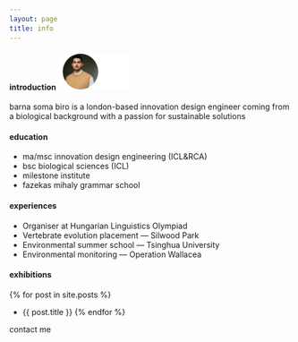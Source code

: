 ```yaml
---
layout: page
title: info
---
```


#### introduction <img src="../headshot.png" width="25%">
barna soma biro is a london-based innovation design engineer coming from a biological background with a passion for sustainable solutions

#### education
- ma/msc innovation design engineering (ICL&RCA)
- bsc biological sciences (ICL)
- milestone institute
- fazekas mihaly grammar school

#### experiences
* Organiser at Hungarian Linguistics Olympiad
* Vertebrate evolution placement — Silwood Park
* Environmental summer school — Tsinghua University
* Environmental monitoring — Operation Wallacea

<!-- <a class="project" href="exhibitions" style="text-decoration:none">exhibitions</a> -->
#### exhibitions
{% for post in site.posts %}
- <a href="{{ site.baseurl }}{{ post.url }}" style="text-decoration:none" >{{ post.title }}</a> {% endfor %}

<a class="project" href="mailto: b.s.biro@network.rca.ac.uk" style="text-decoration:none" >contact me</a>
